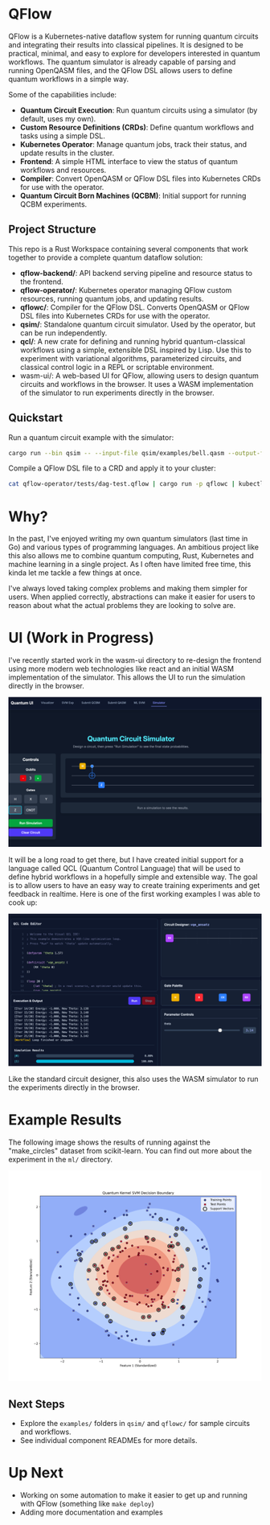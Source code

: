 # QFlow

QFlow is a Kubernetes-native dataflow system for running quantum circuits and integrating their results into classical 
pipelines. It is designed to be practical, minimal, and easy to explore for developers interested in quantum workflows. 
The quantum simulator is already capable of parsing and running OpenQASM files, and the QFlow DSL allows users to define 
quantum workflows in a simple way.

Some of the capabilities include:
- **Quantum Circuit Execution**: Run quantum circuits using a simulator (by default, uses my own).
- **Custom Resource Definitions (CRDs)**: Define quantum workflows and tasks using a simple DSL.
- **Kubernetes Operator**: Manage quantum jobs, track their status, and update results in the cluster.
- **Frontend**: A simple HTML interface to view the status of quantum workflows and resources.
- **Compiler**: Convert OpenQASM or QFlow DSL files into Kubernetes CRDs for use with the operator.
- **Quantum Circuit Born Machines (QCBM)**: Initial support for running QCBM experiments.

## Project Structure

This repo is a Rust Workspace containing several components that work together to provide a complete quantum dataflow solution:

- **qflow-backend/**: API backend serving pipeline and resource status to the frontend.
- **qflow-operator/**: Kubernetes operator managing QFlow custom resources, running quantum jobs, and updating results.
- **qflowc/**: Compiler for the QFlow DSL. Converts OpenQASM or QFlow DSL files into Kubernetes CRDs for use with the operator.
- **qsim/**: Standalone quantum circuit simulator. Used by the operator, but can be run independently.
- **qcl/**: A new crate for defining and running hybrid quantum-classical workflows using a simple, extensible DSL inspired by Lisp. Use this to experiment with variational algorithms, parameterized circuits, and classical control logic in a REPL or scriptable environment.
- wasm-ui/: A web-based UI for QFlow, allowing users to design quantum circuits and workflows in the browser. It uses a WASM implementation of the simulator to run experiments directly in the browser.

## Quickstart

Run a quantum circuit example with the simulator:

```bash
cargo run --bin qsim -- --input-file qsim/examples/bell.qasm --output-file results.json
```

Compile a QFlow DSL file to a CRD and apply it to your cluster:

```bash
cat qflow-operator/tests/dag-test.qflow | cargo run -p qflowc | kubectl apply -f -
```

# Why?

In the past, I've enjoyed writing my own quantum simulators (last time in Go) and various types of programming languages.
An ambitious project like this also allows me to combine quantum computing, Rust, Kubernetes and machine learning in a single project.
As I often have limited free time, this kinda let me tackle a few things at once. 

I've always loved taking complex problems and making them simpler for users. When applied correctly, abstractions can make
it easier for users to reason about what the actual problems they are looking to solve are.

# UI (Work in Progress)

I've recently started work in the wasm-ui directory to re-design the frontend using more modern web technologies like
react and an initial WASM implementation of the simulator. This allows the UI to run the simulation directly in the browser.

![simulator running in WASM](img.png)


It will be a long road to get there, but I have created initial support for a language called QCL (Quantum Control Language)
that will be used to define hybrid workflows in a hopefully simple and extensible way. The goal is to allow users to
have an easy way to create training experiments and get feedback in realtime. Here is one of the first working examples 
I was able to cook up:

![img_1.png](img_1.png)

Like the standard circuit designer, this also uses the WASM simulator to run the experiments directly in the browser.

# Example Results

The following image shows the results of running against the "make_circles" dataset from scikit-learn. You can find out 
more about the experiment in the `ml/` directory.

![SVM Results](./ml/results/local_plot.png)


## Next Steps

- Explore the `examples/` folders in `qsim/` and `qflowc/` for sample circuits and workflows.
- See individual component READMEs for more details.


# Up Next
- Working on some automation to make it easier to get up and running with QFlow (something like `make deploy`)
- Adding more documentation and examples
